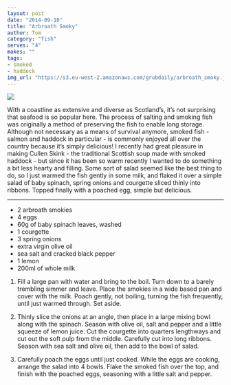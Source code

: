 ```yaml
---
layout: post
date: "2014-09-10"
title: "Arbroath Smoky"
author: Tom
category: "fish"
serves: "4"
makes: ""
tags:
- smoked
- haddock
img_url: "https://s3.eu-west-2.amazonaws.com/grubdaily/arbroath_smoky.jpg"
---
```

<img src="https://s3.eu-west-2.amazonaws.com/grubdaily/arbroath_smoky.jpg" />

With a coastline as extensive and diverse as Scotland’s, it’s not surprising that seafood is so popular here. The process of salting and smoking fish was originally a method of preserving the fish to enable long storage. Although not necessary as a means of survival anymore, smoked fish - salmon and haddock in particular - is commonly enjoyed all over the country because it’s simply delicious! I recently had great pleasure in making Cullen Skink - the traditional Scottish soup made with smoked haddock - but since it has been so warm recently I wanted to do something a bit less hearty and filling. Some sort of salad seemed like the best thing to do, so I just warmed the fish gently in some milk, and flaked it over a simple salad of baby spinach, spring onions and courgette sliced thinly into ribbons. Topped finally with a poached egg, simple but delicious.

---
* 2 arbroath smokies
* 4 eggs
* 60g of baby spinach leaves, washed
* 1 courgette
* 3 spring onions
* extra virgin olive oil
* sea salt and cracked black pepper
* 1 lemon
* 200ml of whole milk

1. Fill a large pan with water and bring to the boil. Turn down to a barely trembling simmer and leave. Place the smokies in a wide based pan and cover with the milk. Poach gently, not boiling, turning the fish frequently, until just warmed through. Set aside.

2. Thinly slice the onions at an angle, then place in a large mixing bowl along with the spinach. Season with olive oil, salt and pepper and a little squeeze of lemon juice. Cut the courgette into quarters lengthways and cut out the soft pulp from the middle. Carefully cut into long ribbons. Season with sea salt and olive oil, then add to the bowl of salad.

3. Carefully poach the eggs until just cooked. While the eggs are cooking, arrange the salad into 4 bowls. Flake the smoked fish over the top, and finish with the poached eggs, seasoning with a little salt and pepper.

